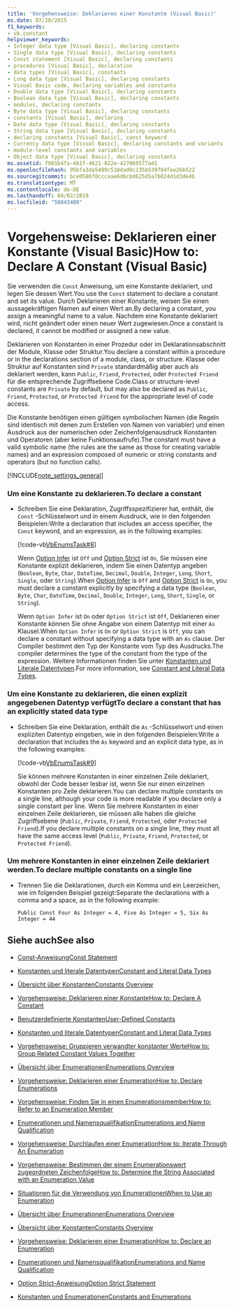```yaml
---
title: 'Vorgehensweise: Deklarieren einer Konstante (Visual Basic)'
ms.date: 07/20/2015
f1_keywords:
- vb.constant
helpviewer_keywords:
- Integer data type [Visual Basic], declaring constants
- Single data type [Visual Basic], declaring constants
- Const statement [Visual Basic], declaring constants
- procedures [Visual Basic], declaration
- data types [Visual Basic], constants
- Long data type [Visual Basic], declaring constants
- Visual Basic code, declaring variables and constants
- Double data type [Visual Basic], declaring constants
- Boolean data type [Visual Basic], declaring constants
- modules, declaring constants
- Byte data type [Visual Basic], declaring constants
- constants [Visual Basic], declaring
- Date data type [Visual Basic], declaring constants
- String data type [Visual Basic], declaring constants
- declaring constants [Visual Basic], const keyword
- Currency data type [Visual Basic], declaring constants and variants
- module-level constants and variables
- Object data type [Visual Basic], declaring constants
ms.assetid: f901b4fa-481f-4621-822e-427060577ad1
ms.openlocfilehash: 95bfa3da5499c518dad0c235b539784fee2bb522
ms.sourcegitcommit: bce0586f0cccaae6d6cbd625d5a7b824d1d3de4b
ms.translationtype: MT
ms.contentlocale: de-DE
ms.lasthandoff: 04/02/2019
ms.locfileid: "58843408"
---
```

# <a name="how-to-declare-a-constant-visual-basic"></a><span data-ttu-id="25c14-102">Vorgehensweise: Deklarieren einer Konstante (Visual Basic)</span><span class="sxs-lookup"><span data-stu-id="25c14-102">How to: Declare A Constant (Visual Basic)</span></span>
<span data-ttu-id="25c14-103">Sie verwenden die `Const` Anweisung, um eine Konstante deklariert, und legen Sie dessen Wert.</span><span class="sxs-lookup"><span data-stu-id="25c14-103">You use the `Const` statement to declare a constant and set its value.</span></span> <span data-ttu-id="25c14-104">Durch Deklarieren einer Konstante, weisen Sie einen aussagekräftigen Namen auf einen Wert an.</span><span class="sxs-lookup"><span data-stu-id="25c14-104">By declaring a constant, you assign a meaningful name to a value.</span></span> <span data-ttu-id="25c14-105">Nachdem eine Konstante deklariert wird, nicht geändert oder einen neuer Wert zugewiesen.</span><span class="sxs-lookup"><span data-stu-id="25c14-105">Once a constant is declared, it cannot be modified or assigned a new value.</span></span>  
  
 <span data-ttu-id="25c14-106">Deklarieren von Konstanten in einer Prozedur oder im Deklarationsabschnitt der Module, Klasse oder Struktur.</span><span class="sxs-lookup"><span data-stu-id="25c14-106">You declare a constant within a procedure or in the declarations section of a module, class, or structure.</span></span> <span data-ttu-id="25c14-107">Klasse oder Struktur auf Konstanten sind `Private` standardmäßig aber auch als deklariert werden, kann `Public`, `Friend`, `Protected`, oder `Protected Friend` für die entsprechende Zugriffsebene Code.</span><span class="sxs-lookup"><span data-stu-id="25c14-107">Class or structure-level constants are `Private` by default, but may also be declared as `Public`, `Friend`, `Protected`, or `Protected Friend` for the appropriate level of code access.</span></span>  
  
 <span data-ttu-id="25c14-108">Die Konstante benötigen einen gültigen symbolischen Namen (die Regeln sind identisch mit denen zum Erstellen von Namen von variabler) und einen Ausdruck aus der numerischen oder Zeichenfolgenausdruck Konstanten und Operatoren (aber keine Funktionsaufrufe).</span><span class="sxs-lookup"><span data-stu-id="25c14-108">The constant must have a valid symbolic name (the rules are the same as those for creating variable names) and an expression composed of numeric or string constants and operators (but no function calls).</span></span>  
  
[!INCLUDE[note_settings_general](~/includes/note-settings-general-md.md)]  
  
### <a name="to-declare-a-constant"></a><span data-ttu-id="25c14-109">Um eine Konstante zu deklarieren.</span><span class="sxs-lookup"><span data-stu-id="25c14-109">To declare a constant</span></span>  
  
-   <span data-ttu-id="25c14-110">Schreiben Sie eine Deklaration, Zugriffsspezifizierer hat, enthält, die `Const` -Schlüsselwort und in einem Ausdruck, wie in den folgenden Beispielen:</span><span class="sxs-lookup"><span data-stu-id="25c14-110">Write a declaration that includes an access specifier, the `Const` keyword, and an expression, as in the following examples:</span></span>  
  
     [!code-vb[VbEnumsTask#8](~/samples/snippets/visualbasic/VS_Snippets_VBCSharp/VbEnumsTask/VB/Class2.vb#8)]  
  
     <span data-ttu-id="25c14-111">Wenn [Option Infer](../../../../visual-basic/language-reference/statements/option-infer-statement.md) ist `Off` und [Option Strict](../../../../visual-basic/language-reference/statements/option-strict-statement.md) ist `On`, Sie müssen eine Konstante explizit deklarieren, indem Sie einen Datentyp angeben (`Boolean`, `Byte`, `Char`, `DateTime`, `Decimal`, `Double`, `Integer`, `Long`, `Short`, `Single`, oder `String`).</span><span class="sxs-lookup"><span data-stu-id="25c14-111">When [Option Infer](../../../../visual-basic/language-reference/statements/option-infer-statement.md) is `Off` and [Option Strict](../../../../visual-basic/language-reference/statements/option-strict-statement.md) is `On`, you must declare a constant explicitly by specifying a data type (`Boolean`, `Byte`, `Char`, `DateTime`, `Decimal`, `Double`, `Integer`, `Long`, `Short`, `Single`, or `String`).</span></span>  
  
     <span data-ttu-id="25c14-112">Wenn `Option Infer` ist `On` oder `Option Strict` ist `Off`, Deklarieren einer Konstante können Sie ohne Angabe von einem Datentyp mit einer `As` Klausel.</span><span class="sxs-lookup"><span data-stu-id="25c14-112">When `Option Infer` is `On` or `Option Strict` is `Off`, you can declare a constant without specifying a data type with an `As` clause.</span></span> <span data-ttu-id="25c14-113">Der Compiler bestimmt den Typ der Konstante vom Typ des Ausdrucks.</span><span class="sxs-lookup"><span data-stu-id="25c14-113">The compiler determines the type of the constant from the type of the expression.</span></span> <span data-ttu-id="25c14-114">Weitere Informationen finden Sie unter [Konstanten und Literale Datentypen](constant-and-literal-data-types.md).</span><span class="sxs-lookup"><span data-stu-id="25c14-114">For more information, see [Constant and Literal Data Types](constant-and-literal-data-types.md).</span></span>  
  
### <a name="to-declare-a-constant-that-has-an-explicitly-stated-data-type"></a><span data-ttu-id="25c14-115">Um eine Konstante zu deklarieren, die einen explizit angegebenen Datentyp verfügt</span><span class="sxs-lookup"><span data-stu-id="25c14-115">To declare a constant that has an explicitly stated data type</span></span>  
  
-   <span data-ttu-id="25c14-116">Schreiben Sie eine Deklaration, enthält die `As` -Schlüsselwort und einen expliziten Datentyp eingeben, wie in den folgenden Beispielen:</span><span class="sxs-lookup"><span data-stu-id="25c14-116">Write a declaration that includes the `As` keyword and an explicit data type, as in the following examples:</span></span>  
  
     [!code-vb[VbEnumsTask#9](~/samples/snippets/visualbasic/VS_Snippets_VBCSharp/VbEnumsTask/VB/Class2.vb#9)]  
  
     <span data-ttu-id="25c14-117">Sie können mehrere Konstanten in einer einzelnen Zeile deklariert, obwohl der Code besser lesbar ist, wenn Sie nur einen einzelnen Konstanten pro Zeile deklarieren.</span><span class="sxs-lookup"><span data-stu-id="25c14-117">You can declare multiple constants on a single line, although your code is more readable if you declare only a single constant per line.</span></span> <span data-ttu-id="25c14-118">Wenn Sie mehrere Konstanten in einer einzelnen Zeile deklarieren, sie müssen alle haben die gleiche Zugriffsebene (`Public`, `Private`, `Friend`, `Protected`, oder `Protected Friend`).</span><span class="sxs-lookup"><span data-stu-id="25c14-118">If you declare multiple constants on a single line, they must all have the same access level (`Public`, `Private`, `Friend`, `Protected`, or `Protected Friend`).</span></span>  
  
### <a name="to-declare-multiple-constants-on-a-single-line"></a><span data-ttu-id="25c14-119">Um mehrere Konstanten in einer einzelnen Zeile deklariert werden.</span><span class="sxs-lookup"><span data-stu-id="25c14-119">To declare multiple constants on a single line</span></span>  
  
-   <span data-ttu-id="25c14-120">Trennen Sie die Deklarationen, durch ein Komma und ein Leerzeichen, wie im folgenden Beispiel gezeigt:</span><span class="sxs-lookup"><span data-stu-id="25c14-120">Separate the declarations with a comma and a space, as in the following example:</span></span>  
  
    ```  
    Public Const Four As Integer = 4, Five As Integer = 5, Six As Integer = 44  
    ```  
  
## <a name="see-also"></a><span data-ttu-id="25c14-121">Siehe auch</span><span class="sxs-lookup"><span data-stu-id="25c14-121">See also</span></span>

- [<span data-ttu-id="25c14-122">Const-Anweisung</span><span class="sxs-lookup"><span data-stu-id="25c14-122">Const Statement</span></span>](../../../../visual-basic/language-reference/statements/const-statement.md)
- [<span data-ttu-id="25c14-123">Konstanten und literale Datentypen</span><span class="sxs-lookup"><span data-stu-id="25c14-123">Constant and Literal Data Types</span></span>](constant-and-literal-data-types.md)
- [<span data-ttu-id="25c14-124">Übersicht über Konstanten</span><span class="sxs-lookup"><span data-stu-id="25c14-124">Constants Overview</span></span>](constants-overview.md)
- [<span data-ttu-id="25c14-125">Vorgehensweise: Deklarieren einer Konstante</span><span class="sxs-lookup"><span data-stu-id="25c14-125">How to: Declare A Constant</span></span>](how-to-declare-a-constant.md)
- [<span data-ttu-id="25c14-126">Benutzerdefinierte Konstanten</span><span class="sxs-lookup"><span data-stu-id="25c14-126">User-Defined Constants</span></span>](user-defined-constants.md)
- [<span data-ttu-id="25c14-127">Konstanten und literale Datentypen</span><span class="sxs-lookup"><span data-stu-id="25c14-127">Constant and Literal Data Types</span></span>](constant-and-literal-data-types.md)
- [<span data-ttu-id="25c14-128">Vorgehensweise: Gruppieren verwandter konstanter Werte</span><span class="sxs-lookup"><span data-stu-id="25c14-128">How to: Group Related Constant Values Together</span></span>](how-to-group-related-constant-values-together.md)
- [<span data-ttu-id="25c14-129">Übersicht über Enumerationen</span><span class="sxs-lookup"><span data-stu-id="25c14-129">Enumerations Overview</span></span>](enumerations-overview.md)
- [<span data-ttu-id="25c14-130">Vorgehensweise: Deklarieren einer Enumeration</span><span class="sxs-lookup"><span data-stu-id="25c14-130">How to: Declare Enumerations</span></span>](how-to-declare-enumerations.md)
- [<span data-ttu-id="25c14-131">Vorgehensweise: Finden Sie in einen Enumerationsmember</span><span class="sxs-lookup"><span data-stu-id="25c14-131">How to: Refer to an Enumeration Member</span></span>](how-to-refer-to-an-enumeration-member.md)
- [<span data-ttu-id="25c14-132">Enumerationen und Namensqualifikation</span><span class="sxs-lookup"><span data-stu-id="25c14-132">Enumerations and Name Qualification</span></span>](enumerations-and-name-qualification.md)
- [<span data-ttu-id="25c14-133">Vorgehensweise: Durchlaufen einer Enumeration</span><span class="sxs-lookup"><span data-stu-id="25c14-133">How to: Iterate Through An Enumeration</span></span>](how-to-iterate-through-an-enumeration.md)
- [<span data-ttu-id="25c14-134">Vorgehensweise: Bestimmen der einem Enumerationswert zugeordneten Zeichenfolge</span><span class="sxs-lookup"><span data-stu-id="25c14-134">How to: Determine the String Associated with an Enumeration Value</span></span>](how-to-determine-the-string-associated-with-an-enumeration-value.md)
- [<span data-ttu-id="25c14-135">Situationen für die Verwendung von Enumerationen</span><span class="sxs-lookup"><span data-stu-id="25c14-135">When to Use an Enumeration</span></span>](when-to-use-an-enumeration.md)

- [<span data-ttu-id="25c14-136">Übersicht über Enumerationen</span><span class="sxs-lookup"><span data-stu-id="25c14-136">Enumerations Overview</span></span>](enumerations-overview.md)
- [<span data-ttu-id="25c14-137">Übersicht über Konstanten</span><span class="sxs-lookup"><span data-stu-id="25c14-137">Constants Overview</span></span>](constants-overview.md)
- [<span data-ttu-id="25c14-138">Vorgehensweise: Deklarieren einer Enumeration</span><span class="sxs-lookup"><span data-stu-id="25c14-138">How to: Declare an Enumeration</span></span>](how-to-declare-enumerations.md)
- [<span data-ttu-id="25c14-139">Enumerationen und Namensqualifikation</span><span class="sxs-lookup"><span data-stu-id="25c14-139">Enumerations and Name Qualification</span></span>](enumerations-and-name-qualification.md)
- [<span data-ttu-id="25c14-140">Option Strict-Anweisung</span><span class="sxs-lookup"><span data-stu-id="25c14-140">Option Strict Statement</span></span>](../../../../visual-basic/language-reference/statements/option-strict-statement.md)
- [<span data-ttu-id="25c14-141">Konstanten und Enumerationen</span><span class="sxs-lookup"><span data-stu-id="25c14-141">Constants and Enumerations</span></span>](../../../../visual-basic/language-reference/constants-and-enumerations.md)
